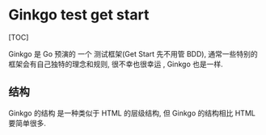 # Ginkgo test get start

[TOC]

Ginkgo 是 Go 预演的 一个 测试框架(Get Start 先不用管 BDD), 通常一些特别的框架会有自己独特的理念和规则, 很不幸也很幸运 , Ginkgo 也是一样.

## 结构

Ginkgo 的结构 是一种类似于 HTML 的层级结构, 但 Ginkgo 的结构相比 HTML 要简单很多.

